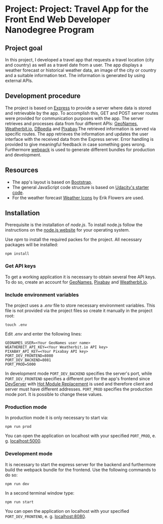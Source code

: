 # Project: Project: Travel App for the Front End Web Developer Nanodegree Program

## Project goal
In this project, I developed a travel app that requests a travel location (city and country) as well as a travel date from a user. The app displays a weather forecast or historical weather data, an image of the city or country and a suitable information text. The information is generated by using external APIs.

## Development procedure
The project is based on [Express](https://expressjs.com/) to provide a server where data is stored and retrievable by the app. To accomplish this, GET and POST server routes were provided for communication purposes with the app. The server retrieves and processes data from four different APIs: [GeoNames](https://www.geonames.org/), [Weatherbit.io](https://www.weatherbit.io/), [DBpedia](https://www.dbpedia.org/) and [Pixabay](https://pixabay.com/).The retrieved information is served via specific routes. The app retrieves the information and updates the user interface with the received data from the Express server. Error handling is provided to give meaningful feedback in case something goes wrong. Furthermore [webpack](https://webpack.js.org/) is used to generate different bundles for production and development.

## Resources
- The app's layout is based on [Bootstrap](https://getbootstrap.com).
- The general JavaScript code structure is based on [Udacity's starter code](https://github.com/udacity/fend/tree/refresh-2019/projects/evaluate-news-nlp).
- For the weather forecast [Weather Icons](https://erikflowers.github.io/weather-icons/) by Erik Flowers are used.

## Installation
Prerequisite is the installation of *node.js*. To install node.js follow the instructions on the [node.js website](https://nodejs.org/) for your operating system.

Use *npm* to install the required packes for the project. All necessary packages will be installed:
````
npm install
````

### Get API keys
To get a working application it is necessary to obtain several free API keys. To do so, create an account for [GeoNames](http://www.geonames.org/export/web-services.html), [Pixabay](https://pixabay.com/api/docs/) and [Weatherbit.io](https://www.weatherbit.io/account/create).

### Include environment variables
The project uses a *.env* file to store necessary environment variables. This file is not provided via the project files so create it manually in the project root:
````
touch .env
````
Edit *.env* and enter the following lines:
````
GEONAMES_USER=<Your GeoNames user name>
WEATHERBIT_API_KEY=<Your Weatherbit.io API key>
PIXABAY_API_KEY=<Your Pixabay API key>
PORT_DEV_FRONTEND=8080
PORT_DEV_BACKEND=8081
PORT_PROD=5000
````
In development mode `PORT_DEV_BACKEND` specifies the server's port, while `PORT_DEV_FRONTEND` specifies a different port for the app's frontend since [DevServer](https://webpack.js.org/configuration/dev-server/) with [Hot Module Replacement](https://webpack.js.org/concepts/hot-module-replacement/) is used and therefore client and server must have different addresses. `PORT_PROD` specifies the production mode port. It is possible to change these values.

### Production mode
In production mode it is only necessary to start via:
````
npm run prod
````
You can open the application on localhost with your specified `PORT_PROD`, e. g. [localhost:5000](http://localhost:5000).

### Development mode
It is necessary to start the express server for the backend and furthermore build the webpack bundle for the frontend. Use the following commands to do so:
````
npm run dev
````
In a second terminal window type:
````
npm run start
````
You can open the application on localhost with your specified `PORT_DEV_FRONTEND`, e. g. [localhost:8080](http://localhost:8080).
